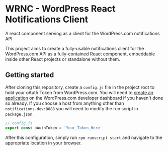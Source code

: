 # WRNC - WordPress React Notifications Client
A react component serving as a client for the WordPress.com notifications API

This project aims to create a fully-usable notifications client for the WordPress.com API as a fully-contained React component, embeddable inside other React projects or standalone without them.

## Getting started

After cloning this repository, create a `config.js` file in the project root to hold your oAuth Token from WordPress.com. You will need to [create an application](https://developer.wordpress.com/apps/) on the WordPress.com developer dashboard if you haven't done so already. If you choose a host from anything other than `notifications.dev:8888` you will need to modify the run script in `package.json`.

```js
// config.js
export const oAuthToken = 'Your_Token_Here'
```

After this configuration, simply run `rpm runscript start` and navigate to the appropriate location in your browser.
